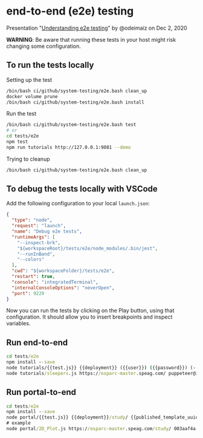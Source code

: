 # end-to-end (e2e) testing


Presentation "[Understanding e2e testing](https://docs.google.com/presentation/d/1Kc2kz1e6Fl3XNDGXfPx_Aurqx29edGuke4rnIfHr5bI/edit?usp=sharing)" by @odeimaiz on Dec 2, 2020


**WARNING**: Be aware that running these tests in your host might risk changing some
configuration.

## To run the tests locally

Setting up the test

```bash
/bin/bash ci/github/system-testing/e2e.bash clean_up
docker volume prune
/bin/bash ci/github/system-testing/e2e.bash install
```

Run the test
```bash
/bin/bash ci/github/system-testing/e2e.bash test
# or
cd tests/e2e
npm test
npm run tutorials http://127.0.0.1:9081 --demo

```

Trying to cleanup
```bash
/bin/bash ci/github/system-testing/e2e.bash clean_up
```

## To debug the tests locally with VSCode
Add the following configuration to your local ``launch.json``:
```json
{
  "type": "node",
  "request": "launch",
  "name": "Debug e2e tests",
  "runtimeArgs": [
    "--inspect-brk",
    "${workspaceRoot}/tests/e2e/node_modules/.bin/jest",
    "--runInBand",
    "--colors"
  ],
  "cwd": "${workspaceFolder}/tests/e2e",
  "restart": true,
  "console": "integratedTerminal",
  "internalConsoleOptions": "neverOpen",
  "port": 9229
}
```
Now you can run the tests by clicking on the Play button, using that configuration. It should allow you to insert breakpoints and inspect variables.


## Run end-to-end

```cmd
cd tests/e2e
npm install --save
node tutorials/{{test.js}} {{deployment}} ({{user}}) ({{password}}) (--demo)
node tutorials/sleepers.js https://osparc-master.speag.com/ puppeteer@itis.testing mypass --demo
```
## Run portal-to-end

```cmd
cd tests/e2e
npm install --save
node portal/{{test.js}} {{deployment}}/study/ {{published_template_uuid}}
# example
node portal/2D_Plot.js https://osparc-master.speag.com/study/ 003aaf4a-524a-11ea-b061-02420a00070b
```
